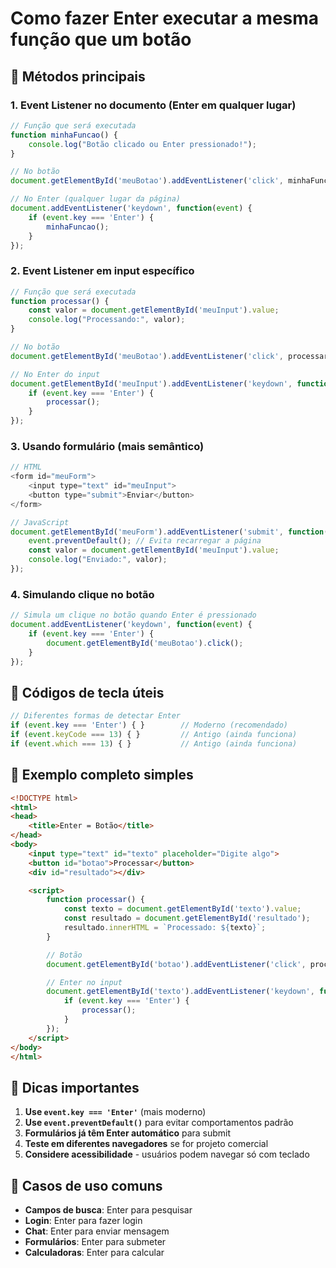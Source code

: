# Como fazer Enter executar a mesma função que um botão

## 🎯 Métodos principais

### 1. **Event Listener no documento** (Enter em qualquer lugar)
```javascript
// Função que será executada
function minhaFuncao() {
    console.log("Botão clicado ou Enter pressionado!");
}

// No botão
document.getElementById('meuBotao').addEventListener('click', minhaFuncao);

// No Enter (qualquer lugar da página)
document.addEventListener('keydown', function(event) {
    if (event.key === 'Enter') {
        minhaFuncao();
    }
});
```

### 2. **Event Listener em input específico**
```javascript
// Função que será executada
function processar() {
    const valor = document.getElementById('meuInput').value;
    console.log("Processando:", valor);
}

// No botão
document.getElementById('meuBotao').addEventListener('click', processar);

// No Enter do input
document.getElementById('meuInput').addEventListener('keydown', function(event) {
    if (event.key === 'Enter') {
        processar();
    }
});
```

### 3. **Usando formulário** (mais semântico)
```javascript
// HTML
<form id="meuForm">
    <input type="text" id="meuInput">
    <button type="submit">Enviar</button>
</form>

// JavaScript
document.getElementById('meuForm').addEventListener('submit', function(event) {
    event.preventDefault(); // Evita recarregar a página
    const valor = document.getElementById('meuInput').value;
    console.log("Enviado:", valor);
});
```

### 4. **Simulando clique no botão**
```javascript
// Simula um clique no botão quando Enter é pressionado
document.addEventListener('keydown', function(event) {
    if (event.key === 'Enter') {
        document.getElementById('meuBotao').click();
    }
});
```

## 🔧 Códigos de tecla úteis

```javascript
// Diferentes formas de detectar Enter
if (event.key === 'Enter') { }        // Moderno (recomendado)
if (event.keyCode === 13) { }         // Antigo (ainda funciona)
if (event.which === 13) { }           // Antigo (ainda funciona)
```

## 📝 Exemplo completo simples

```html
<!DOCTYPE html>
<html>
<head>
    <title>Enter = Botão</title>
</head>
<body>
    <input type="text" id="texto" placeholder="Digite algo">
    <button id="botao">Processar</button>
    <div id="resultado"></div>

    <script>
        function processar() {
            const texto = document.getElementById('texto').value;
            const resultado = document.getElementById('resultado');
            resultado.innerHTML = `Processado: ${texto}`;
        }

        // Botão
        document.getElementById('botao').addEventListener('click', processar);

        // Enter no input
        document.getElementById('texto').addEventListener('keydown', function(event) {
            if (event.key === 'Enter') {
                processar();
            }
        });
    </script>
</body>
</html>
```

## 🎨 Dicas importantes

1. **Use `event.key === 'Enter'`** (mais moderno)
2. **Use `event.preventDefault()`** para evitar comportamentos padrão
3. **Formulários já têm Enter automático** para submit
4. **Teste em diferentes navegadores** se for projeto comercial
5. **Considere acessibilidade** - usuários podem navegar só com teclado

## 🚀 Casos de uso comuns

- **Campos de busca**: Enter para pesquisar
- **Login**: Enter para fazer login
- **Chat**: Enter para enviar mensagem
- **Formulários**: Enter para submeter
- **Calculadoras**: Enter para calcular